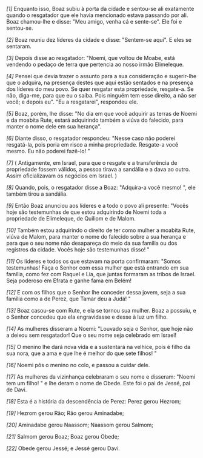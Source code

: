 *[1]* Enquanto isso, Boaz subiu à porta da cidade e sentou-se ali exatamente quando o resgatador que ele havia mencionado estava passando por ali. Boaz chamou-lhe e disse: "Meu amigo, venha cá e sente-se". Ele foi e sentou-se.

*[2]* Boaz reuniu dez líderes da cidade e disse: "Sentem-se aqui". E eles se sentaram.

*[3]* Depois disse ao resgatador: "Noemi, que voltou de Moabe, está vendendo o pedaço de terra que pertencia ao nosso irmão Elimeleque.

*[4]* Pensei que devia trazer o assunto para a sua consideração e sugerir-lhe que o adquira, na presença destes que aqui estão sentados e na presença dos líderes do meu povo. Se quer resgatar esta propriedade, resgate-a. Se não, diga-me, para que eu o saiba. Pois ninguém tem esse direito, a não ser você; e depois eu". "Eu a resgatarei", respondeu ele.

*[5]* Boaz, porém, lhe disse: "No dia em que você adquirir as terras de Noemi e da moabita Rute, estará adquirindo também a viúva do falecido, para manter o nome dele em sua herança".

*[6]* Diante disso, o resgatador respondeu: "Nesse caso não poderei resgatá-la, pois poria em risco a minha propriedade. Resgate-a você mesmo. Eu não poderei fazê-lo! "

*[7]* ( Antigamente, em Israel, para que o resgate e a transferência de propriedade fossem válidos, a pessoa tirava a sandália e a dava ao outro. Assim oficializavam os negócios em Israel. )

*[8]* Quando, pois, o resgatador disse a Boaz: "Adquira-a você mesmo! ", ele também tirou a sandália.

*[9]* Então Boaz anunciou aos líderes e a todo o povo ali presente: "Vocês hoje são testemunhas de que estou adquirindo de Noemi toda a propriedade de Elimeleque, de Quiliom e de Malom.

*[10]* Também estou adquirindo o direito de ter como mulher a moabita Rute, viúva de Malom, para manter o nome do falecido sobre a sua herança e para que o seu nome não desapareça do meio da sua família ou dos registros da cidade. Vocês hoje são testemunhas disso! "

*[11]* Os líderes e todos os que estavam na porta confirmaram: "Somos testemunhas! Faça o Senhor com essa mulher que está entrando em sua família, como fez com Raquel e Lia, que juntas formaram as tribos de Israel. Seja poderoso em Efrata e ganhe fama em Belém!

*[12]* E com os filhos que o Senhor lhe conceder dessa jovem, seja a sua família como a de Perez, que Tamar deu a Judá! "

*[13]* Boaz casou-se com Rute, e ela se tornou sua mulher. Boaz a possuiu, e o Senhor concedeu que ela engravidasse e desse à luz um filho.

*[14]* As mulheres disseram a Noemi: "Louvado seja o Senhor, que hoje não a deixou sem resgatador! Que o seu nome seja celebrado em Israel!

*[15]* O menino lhe dará nova vida e a sustentará na velhice, pois é filho da sua nora, que a ama e que lhe é melhor do que sete filhos! "

*[16]* Noemi pôs o menino no colo, e passou a cuidar dele.

*[17]* As mulheres da vizinhança celebraram o seu nome e disseram: "Noemi tem um filho! " e lhe deram o nome de Obede. Este foi o pai de Jessé, pai de Davi.

*[18]* Esta é a história da descendência de Perez: Perez gerou Hezrom;

*[19]* Hezrom gerou Rão; Rão gerou Aminadabe;

*[20]* Aminadabe gerou Naassom; Naassom gerou Salmom;

*[21]* Salmom gerou Boaz; Boaz gerou Obede;

*[22]* Obede gerou Jessé; e Jessé gerou Davi.

